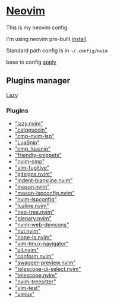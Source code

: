 # [Neovim](https://neovim.io/)
This is my neovim config.

I'm using neovim pre-built [install](https://github.com/neovim/neovim/blob/master/INSTALL.md#:~:text=Linux-,Pre%2Dbuilt%20archives,-The%20Releases%20page).

Standard path config is in `~/.config/nvim`

base to config [apply](https://github.com/cpow/neovim-for-newbs/tree/main)

## Plugins manager

[Lazy](https://github.com/folke/lazy.nvim.git)

### Plugins

- ["lazy.nvim"](https://github.com/folke/lazy.nvim)
- ["catppuccin"](https://github.com/catppuccin/nvim)
- ["cmp-nvim-lsp"](https://github.com/hrsh7th/cmp-nvim-lsp)
- ["LuaSnip"](https://github.com/L3MON4D3/LuaSnip)
- ["cmp_luasnip"](https://github.com/saadparwaiz1/cmp_luasnip)
- ["friendly-snippets"](https://github.com/rafamadriz/friendly-snippets)
- ["nvim-cmp"](https://github.com/hrsh7th/nvim-cmp)
- ["vim-fugitive"](https://github.com/tpope/vim-fugitive)
- ["gitsigns.nvim"](https://github.com/lewis6991/gitsigns.nvim)
- ["indent-blankline.nvim"](https://github.com/lukas-reineke/indent-blankline.nvim)
- ["mason.nvim"](https://github.com/williamboman/mason.nvim)
- ["mason-lspconfig.nvim"](https://github.com/williamboman/mason-lspconfig.nvim)
- ["nvim-lspconfig"](https://github.com/neovim/nvim-lspconfig)
- ["lualine.nvim"](https://github.com/nvim-lualine/lualine.nvim)
- ["neo-tree.nvim"](https://github.com/nvim-neo-tree/neo-tree.nvim)
- ["plenary.nvim"](https://github.com/nvim-lua/plenary.nvim)
- ["nvim-web-devicons"](https://github.com/nvim-tree/nvim-web-devicons)
- ["nui.nvim"](https://github.com/MunifTanjim/nui.nvim)
- ["none-ls.nvim"](https://github.com/nvimtools/none-ls.nvim)
- ["vim-tmux-navigator"](https://github.com/christoomey/vim-tmux-navigator)
- ["oil.nvim"](https://github.com/stevearc/oil.nvim)
- ["conform.nvim"](https://github.com/stevearc/conform.nvim)
- ["swagger-preview.nvim"](https://github.com/vinnymeller/swagger-preview.nvim)
- ["telescope-ui-select.nvim"](https://github.com/nvim-telescope/telescope-ui-select.nvim)
- ["telescope.nvim"](https://github.com/nvim-telescope/telescope.nvim)
- ["nvim-treesitter"](https://github.com/nvim-treesitter/nvim-treesitter)
- ["vim-test"](https://github.com/vim-test/vim-test)
- ["vimux"](https://github.com/preservim/vimux)
